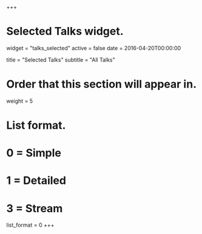 +++
# Selected Talks widget.
widget = "talks_selected"
active = false
date = 2016-04-20T00:00:00

title = "Selected Talks"
subtitle = "All Talks"

# Order that this section will appear in.
weight = 5

# List format.
#   0 = Simple
#   1 = Detailed
#   3 = Stream
list_format = 0
+++
